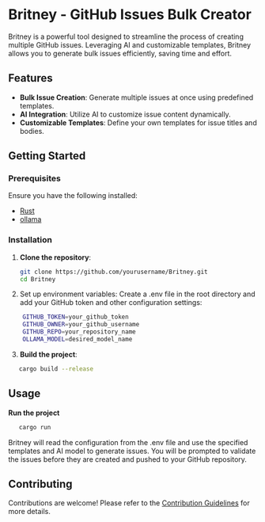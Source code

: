 # Britney - GitHub Issues Bulk Creator

Britney is a powerful tool designed to streamline the process of creating multiple GitHub issues. Leveraging AI and customizable templates, Britney allows you to generate bulk issues efficiently, saving time and effort.

## Features

- **Bulk Issue Creation**: Generate multiple issues at once using predefined templates.
- **AI Integration**: Utilize AI to customize issue content dynamically.
- **Customizable Templates**: Define your own templates for issue titles and bodies.

## Getting Started

### Prerequisites

Ensure you have the following installed:

- [Rust](https://www.rust-lang.org/tools/install)
- [ollama](https://ollama.com)

### Installation

1. **Clone the repository**:
   ```sh
   git clone https://github.com/yourusername/Britney.git
   cd Britney
    ```

2. Set up environment variables:
Create a .env file in the root directory and add your GitHub token and other configuration settings:
```sh
    GITHUB_TOKEN=your_github_token
    GITHUB_OWNER=your_github_username
    GITHUB_REPO=your_repository_name
    OLLAMA_MODEL=desired_model_name
```

3. **Build the project**:
```sh
   cargo build --release
```

## Usage

**Run the project**
```sh
   cargo run
```

Britney will read the configuration from the .env file and use the specified templates and AI model to generate issues. You will be prompted to validate the issues before they are created and pushed to your GitHub repository.

## Contributing

Contributions are welcome! Please refer to the [Contribution Guidelines](CONTRIBUTING.md) for more details.
